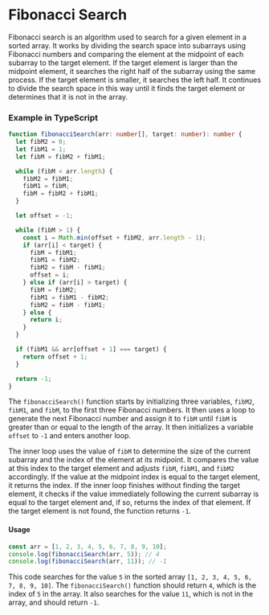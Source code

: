 # Fibonacci Search

Fibonacci search is an algorithm used to search for a given element in a sorted array. It works by dividing the search space into subarrays using Fibonacci numbers and comparing the element at the midpoint of each subarray to the target element. If the target element is larger than the midpoint element, it searches the right half of the subarray using the same process. If the target element is smaller, it searches the left half. It continues to divide the search space in this way until it finds the target element or determines that it is not in the array.

### Example in TypeScript

```typescript
function fibonacciSearch(arr: number[], target: number): number {
  let fibM2 = 0;
  let fibM1 = 1;
  let fibM = fibM2 + fibM1;

  while (fibM < arr.length) {
    fibM2 = fibM1;
    fibM1 = fibM;
    fibM = fibM2 + fibM1;
  }

  let offset = -1;

  while (fibM > 1) {
    const i = Math.min(offset + fibM2, arr.length - 1);
    if (arr[i] < target) {
      fibM = fibM1;
      fibM1 = fibM2;
      fibM2 = fibM - fibM1;
      offset = i;
    } else if (arr[i] > target) {
      fibM = fibM2;
      fibM1 = fibM1 - fibM2;
      fibM2 = fibM - fibM1;
    } else {
      return i;
    }
  }

  if (fibM1 && arr[offset + 1] === target) {
    return offset + 1;
  }

  return -1;
}
```

The `fibonacciSearch()` function starts by initializing three variables, `fibM2`, `fibM1`, and `fibM`, to the first three Fibonacci numbers. It then uses a loop to generate the next Fibonacci number and assign it to `fibM` until `fibM` is greater than or equal to the length of the array. It then initializes a variable `offset` to `-1` and enters another loop.

The inner loop uses the value of `fibM` to determine the size of the current subarray and the index of the element at its midpoint. It compares the value at this index to the target element and adjusts `fibM`, `fibM1`, and `fibM2` accordingly. If the value at the midpoint index is equal to the target element, it returns the index. If the inner loop finishes without finding the target element, it checks if the value immediately following the current subarray is equal to the target element and, if so, returns the index of that element. If the target element is not found, the function returns `-1`.

#### Usage

```typescript
const arr = [1, 2, 3, 4, 5, 6, 7, 8, 9, 10];
console.log(fibonacciSearch(arr, 5)); // 4
console.log(fibonacciSearch(arr, 11)); // -1
```

This code searches for the value `5` in the sorted array `[1, 2, 3, 4, 5, 6, 7, 8, 9, 10]`. The `fibonacciSearch()` function should return `4`, which is the index of `5` in the array. It also searches for the value `11`, which is not in the array, and should return `-1`.
